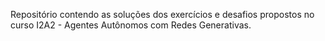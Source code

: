 Repositório contendo as soluções dos exercícios e desafios propostos no curso I2A2 - Agentes Autônomos com
Redes Generativas.
